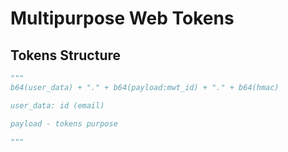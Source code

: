 # Multipurpose Web Tokens

## Tokens Structure

```python
"""
b64(user_data) + "." + b64(payload:mwt_id) + "." + b64(hmac)

user_data: id (email)

payload - tokens purpose

"""
```
